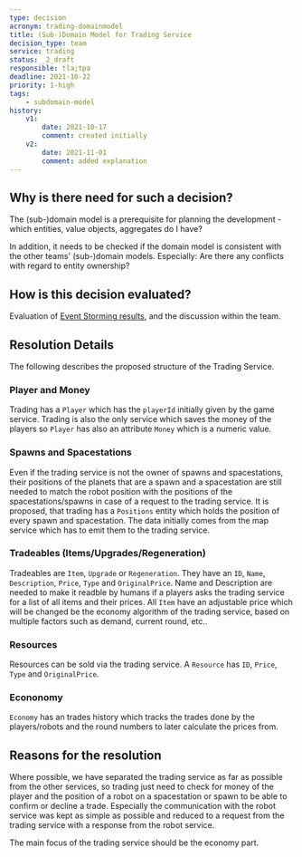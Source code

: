 ```yaml
---
type: decision
acronym: trading-domainmodel
title: (Sub-)Domain Model for Trading Service
decision_type: team
service: trading
status: _2_draft
responsible: tla;tpa
deadline: 2021-10-22
priority: 1-high
tags: 
    - subdomain-model
history:
    v1:
        date: 2021-10-17
        comment: created initially    
    v2:
        date: 2021-11-01
        comment: added explanation         
---
```


## Why is there need for such a decision?

The (sub-)domain model is a prerequisite for planning the development - which entities, value objects, aggregates 
do I have? 

In addition, it needs to be checked if the domain model is consistent with the other teams' (sub-)domain models.
Especially: Are there any conflicts with regard to entity ownership?


## How is this decision evaluated?

Evaluation of [Event Storming results](https://miro.com/app/board/o9J_lsQV7ZA=/), and the discussion within the team.
 
## Resolution Details
The following describes the proposed structure of the Trading Service.

### Player and Money

Trading has a `Player` which has the `playerId` initially given by the game service. Trading is also the only service which saves the money of the players so `Player` has also an attribute `Money` which is a numeric value.

### Spawns and Spacestations

Even if the trading service is not the owner of spawns and spacestations, their positions of the planets that are a spawn and a spacestation are still needed to match the robot position with the positions of the spacestations/spawns in case of a request to the trading service. It is proposed, that trading has a `Positions` entity which holds the position of every spawn and spacestation. The data initially comes from the map service which has to emit them to the trading service.

### Tradeables (Items/Upgrades/Regeneration)

Tradeables are `Item`, `Upgrade` or `Regeneration`. They have an `ID`, `Name`, `Description`, `Price`, `Type` and `OriginalPrice`. 
Name and Description are needed to make it readble by humans if a players asks the trading service for a list of all items and their prices. All `Item` have an adjustable price which will be changed be the economy algorithm of the trading service, based on multiple factors such as demand, current round, etc.. 

### Resources

Resources can be sold via the trading service. A `Resource` has `ID`, `Price`, `Type` and `OriginalPrice`. 

### Econonomy

`Economy` has an trades history which tracks the trades done by the players/robots and the round numbers to later calculate the prices from.

## Reasons for the resolution

Where possible, we have separated the trading service as far as possible from the other services, so trading just need to check for money of the player and the position of a robot on a spacestation or spawn to be able to confirm or decline a trade. Especially the communication with the robot service was kept as simple as possible and reduced to a request from the trading service with a response from the robot service.

The main focus of the trading service should be the economy part.